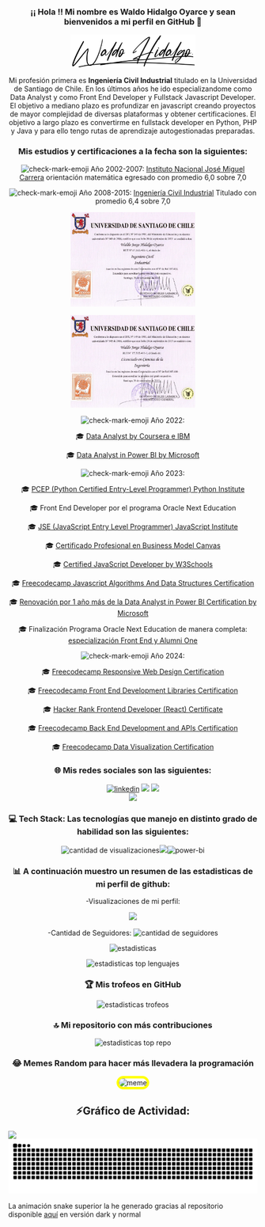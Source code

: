 <h3 align="center">¡¡ Hola !! Mi nombre es Waldo Hidalgo Oyarce y sean bienvenidos a mi perfil en GitHub 👋</h3>

<div align="center">
<picture  >
  <source media="(prefers-color-scheme: dark)" srcset="./logo_waldo_blanca.png">
  <source media="(prefers-color-scheme: light)" srcset="./logo_waldo_negra.png">
  <img width='50%' alt="logo waldo" src="./logo_waldo_negra.png">
</picture>
</div>

<p align="center"> Mi profesión primera es <b>Ingeniería Civil Industrial</b> titulado en la Universidad de Santiago de Chile. En los últimos años he ido especializandome como Data Analyst y como Front End Developer y Fullstack Javascript Developer. El objetivo a mediano plazo es profundizar en javascript creando proyectos de mayor complejidad de diversas plataformas y obtener certificaciones. El objetivo a largo plazo es convertirme en fullstack developer en Python, PHP y Java y para ello tengo rutas de aprendizaje autogestionadas preparadas.</p>

<h3 align="center">Mis estudios y certificaciones a la fecha son la siguientes:</h3>

<p align="center"><img style="width:16px" src="https://img.icons8.com/emoji/48/check-mark-emoji.png" alt="check-mark-emoji"/> Año 2002-2007: <a href="https://drive.google.com/file/d/1MiyuFI5yDvfRHyl3cBOVGuRCNdlzYOqI/view">Instituto Nacional José Miguel Carrera</a> orientación matemática egresado con promedio 6,0 sobre 7,0</p>
<p align="center"><img style="width:16px" src="https://img.icons8.com/emoji/48/check-mark-emoji.png" alt="check-mark-emoji"/> Año 2008-2015: <a href='https://usach.primo.exlibrisgroup.com/discovery/fulldisplay?context=L&vid=56USACH_INST:56USACH_INST&search_scope=MyInst_and_CI&isFrbr=true&tab=Everything&docid=alma990001681020206116'>Ingeniería Civil Industrial</a> Titulado con promedio 6,4 sobre 7,0</p>

<p align="center"><img style="width:50%;max-width:400px" src="./certificates/titulo.webp" alt="titulo_ingenieria"/></p>

<p align="center"><img style="width:50%;max-width:400px" src="./certificates/licencia.webp" alt="licenciado_ingenieria"/></p>

<p align="center"><img style="width:16px" src="https://img.icons8.com/emoji/48/check-mark-emoji.png" alt="check-mark-emoji"/> Año 2022:</p>

<p align="center">🎓 <a href='https://www.credly.com/badges/8d13bc87-9aa5-4dba-a021-dff9505fd88b'>Data Analyst by Coursera e IBM</a></p>

<p align="center">🎓 <a href='https://www.credly.com/badges/bd4a6a65-19a0-4e1b-8672-24ecad674e04'>Data Analyst in Power BI by Microsoft </a></p>

<p align="center"><img style="width:16px" src="https://img.icons8.com/emoji/48/check-mark-emoji.png" alt="check-mark-emoji"/> Año 2023:</p>

<p align="center">🎓 <a href='https://www.credly.com/badges/116c2f49-480b-4c18-9b69-2e2d87013713'>PCEP (Python Certified Entry-Level Programmer) Python Institute</a></p>

<p align="center">🎓 Front End Developer por el programa Oracle Next Education</p>

<p align="center">🎓 <a href='https://www.credly.com/badges/33b76463-7e0b-4175-b303-f55a3e8d78ee'>JSE (JavaScript Entry Level Programmer) JavaScript Institute</a></p>

<p align="center">🎓 <a href='https://www.credly.com/badges/bb2d35f0-f04b-4081-8409-7cd3d2db4469'>Certificado Profesional en Business Model Canvas</a></p>

<p align="center">🎓 <a href='https://verify.w3schools.com/1O80CTRV9U'>Certified JavaScript Developer by W3Schools</a></p>

<p align="center">🎓 <a href='https://www.freecodecamp.org/certification/waldo-hidalgo/javascript-algorithms-and-data-structures'>Freecodecamp Javascript Algorithms And Data Structures Certification</a></p>

<p align="center">🎓 <a href='https://learn.microsoft.com/es-mx/users/waldohidalgo/credentials/5771358333a557e5'>Renovación por 1 año más de la Data Analyst in Power BI Certification by Microsoft </a></p>

<p align="center">🎓 Finalización Programa Oracle Next Education de manera completa: <a href='https://app.aluracursos.com/user/whidalgohp' target="_blank" rel="noopener">especialización Front End y Alumni One</a></p>

<p align="center"><img style="width:16px" src="https://img.icons8.com/emoji/48/check-mark-emoji.png" alt="check-mark-emoji"/> Año 2024:</p>

<p align="center">🎓 <a href='https://www.freecodecamp.org/certification/waldo-hidalgo/responsive-web-design'>Freecodecamp Responsive Web Design Certification</a></p>

<p align="center">🎓 <a href='https://www.freecodecamp.org/certification/waldo-hidalgo/front-end-development-libraries'>Freecodecamp Front End Development Libraries Certification</a></p>

<p align="center">🎓 <a href='https://www.hackerrank.com/certificates/7829e77204a0'>Hacker Rank Frontend Developer (React) Certificate</a></p>

<p align="center">🎓 <a href='https://www.freecodecamp.org/certification/waldo-hidalgo/back-end-development-and-apis'>Freecodecamp Back End Development and APIs Certification</a></p>

<p align="center">🎓 <a href='https://www.freecodecamp.org/certification/waldo-hidalgo/data-visualization'>Freecodecamp Data Visualization Certification</a></p>

<h3 align="center">🌐 Mis redes sociales son las siguientes:</h3>

<div align="center">
<a href="https://www.linkedin.com/in/waldo-hidalgo-oyarce/" target="_blank" rel="noopener"><img src="https://img.shields.io/badge/LinkedIn-%230077B5.svg?logo=linkedin&logoColor=white" alt="linkedin"/></a>
<a href="https://www.instagram.com/clasestutoriaswaldo" target="_blank" rel="noopener"><img src="https://img.shields.io/badge/Instagram-%23E4405F.svg?logo=Instagram&logoColor=white"  /></a>
<a href="https://www.facebook.com/waldohidalgooyarcej" target="_blank" rel="noopener"><img src="https://img.shields.io/badge/Facebook-%231877F2.svg?logo=Facebook&logoColor=white"  /></a></div>

<div align="center">
            <a href="https://www.buymeacoffee.com/waldohidalgo" target="_blank" style="display: inline-block;">
                <img
                    src="https://img.shields.io/badge/Donate-Buy%20Me%20A%20Coffee-orange.svg?style=flat-square&logo=buymeacoffee" /></a>
</div>

 <h3 align="center" >💻 Tech Stack: Las tecnologías que manejo en distinto grado de habilidad son las siguientes:</h3>

<p align="center">
<img style='margin-bottom:-5px,width:50px'src="https://skillicons.dev/icons?i=html,css,sass,py,js,react,redux,nextjs,nodejs,git,bootstrap,jquery,figma" alt='cantidad de visualizaciones'/><img  src="https://icongr.am/devicon/wordpress-original.svg?size=50&color=currentColor"/><img  src="https://img.icons8.com/color/48/power-bi.png" alt="power-bi"/></p>

<h3 align="center">📊 A continuación muestro un resumen de las estadisticas de mi perfil de github:</h3>

<p align="center">-Visualizaciones de mi perfil:</p>

<div align="center">
  <img src="https://profile-counter.glitch.me/waldohidalgo/count.svg?"  />
</div>

<p align="center">-Cantidad de Seguidores: <img style='margin-bottom:-5px'src="https://img.shields.io/github/followers/waldohidalgo" alt='cantidad de seguidores'/></p>

<p align="center"><img src="https://github-readme-stats.vercel.app/api?username=waldohidalgo&theme=chartreuse-dark&show_icons=true&hide_border=true&count_private=true" alt='estadisticas'/></p>

<p align="center"><img src="https://github-readme-stats.vercel.app/api/top-langs/?username=waldohidalgo&theme=chartreuse-dark&show_icons=true&hide_border=true&layout=compact" alt='estadisticas top lenguajes'/></p>

<h3 align="center">🏆 Mis trofeos en GitHub </h3>

<p align="center"><img src="https://github-profile-trophy.vercel.app/?username=waldohidalgo&theme=juicyfresh&no-frame=false&no-bg=false&margin-w=4" alt='estadisticas trofeos'/></p>

<h3 align="center">🔝 Mi repositorio con más contribuciones</h3>

<p align="center"><img src="https://github-contributor-stats.vercel.app/api?username=waldohidalgo&limit=5&theme=dracula&combine_all_yearly_contributions=true" alt='estadisticas top repo'/></p>

<h3 align="center"> 😂 Memes Random para hacer más llevadera la programación</h3>

<p align="center"><img style="width:400px;border:5px solid yellow;border-radius:30px" src="https://randommeme-five.vercel.app/" alt='meme'/></p>

<h2 align="center">⚡Gráfico de Actividad:</h2>
<img align="center" src="https://github-readme-activity-graph.vercel.app/graph?username=waldohidalgo&theme=github-dark"/>

<picture  align="center">
  <source media="(prefers-color-scheme: dark)" srcset="https://raw.githubusercontent.com/waldohidalgo/waldohidalgo/output/github-contribution-grid-snake-dark.svg">
  <source media="(prefers-color-scheme: light)" srcset="https://raw.githubusercontent.com/waldohidalgo/waldohidalgo/output/github-contribution-grid-snake.svg">
  <img alt="github contribution grid snake animation" src="https://raw.githubusercontent.com/waldohidalgo/waldohidalgo/output/github-contribution-grid-snake.svg">
</picture>

La animación snake superior la he generado gracias al repositorio disponible [aquí](https://github.com/marketplace/actions/generate-snake-game-from-github-contribution-grid) en versión dark y normal
